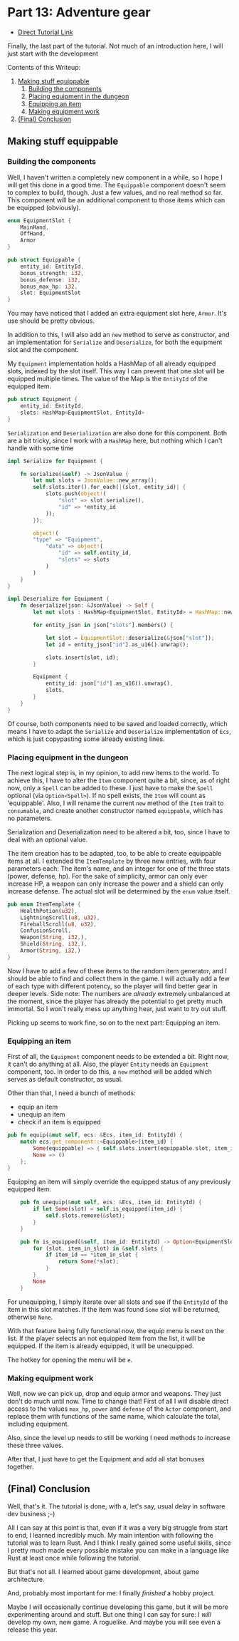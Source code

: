 # Part 13: Adventure gear

- [Direct Tutorial Link](http://rogueliketutorials.com/libtcod/13)


Finally, the last part of the tutorial. Not much of an introduction here, I will just start with the development

Contents of this Writeup:

1. [Making stuff equippable](#making-stuff-equippable)
    1. [Building the components](#building-the-components)
    2. [Placing equipment in the dungeon](#placing-equipment-in-the-dungeon)
    3. [Equipping an item](#equipping-an-item)
    4. [Making equipment work](#making-equipment-work)
2. [(Final) Conclusion](#final-conclusion)

## Making stuff equippable

### Building the components

Well, I haven't written a completely new component in a while, so I hope I will get this done in a good time. The 
`Equippable` component doesn't seem to complex to build, though. Just a few values, and no real method so far. This
component will be an additional component to those items which can be equipped (obviously).

```rust
enum EquipmentSlot {
    MainHand,
    OffHand,
    Armor
}

pub struct Equippable {
    entity_id: EntityId,
    bonus_strength: i32,
    bonus_defense: i32,
    bonus_max_hp: i32,
    slot: EquipmentSlot
}

```

You may have noticed that I added an extra equipment slot here, `Armor`. It's use should be pretty obvious.

In addition to this, I will also add an `new` method to serve as constructor, and an implementation for `Serialize` 
and `Deserialize`, for both the equipment slot and the component.

My `Equipment` implementation holds a HashMap of all already equipped slots, indexed by the slot itself. This way
I can prevent that one slot will be equipped multiple times. The value of the Map is the `EntityId` of the equipped
item.


```rust
pub struct Equipment {
    entity_id: EntityId,
    slots: HashMap<EquipmentSlot, EntityId>
}
```

`Serialization` and `Deserialization` are also done for this component. Both are a bit tricky, since I work with
a `HashMap` here, but nothing which I can't handle with some time

```rust
impl Serialize for Equipment {

    fn serialize(&self) -> JsonValue {
        let mut slots = JsonValue::new_array();
        self.slots.iter().for_each(|(slot, entity_id)| {
            slots.push(object!(
                "slot" => slot.serialize(),
                "id" => *entity_id
            ));
        });

        object!(
        "type" => "Equipment",
            "data" => object!(
                "id" => self.entity_id,
                "slots" => slots
            )
        )
    }
}

impl Deserialize for Equipment {
    fn deserialize(json: &JsonValue) -> Self {
        let mut slots : HashMap<EquipmentSlot, EntityId> = HashMap::new();

        for entity_json in json["slots"].members() {

            let slot = EquipmentSlot::deserialize(&json["slot"]);
            let id = entity_json["id"].as_u16().unwrap();

            slots.insert(slot, id);
        }

        Equipment {
            entity_id: json["id"].as_u16().unwrap(),
            slots, 
        }
    }
}
```

Of course, both components need to be saved and loaded correctly, which means I have to adapt the `Serialize` and
`Deserialize` implementation of `Ecs`, which is just copypasting some already existing lines.

### Placing equipment in the dungeon

The next logical step is, in my opinion, to add new items to the world. To achieve this, I have to alter the `Item` 
component quite a bit, since, as of right now, only a `Spell` can be added to these. I just have to make the `Spell`
optional (via `Option<Spell>`). If no spell exists, the `Item` will count as 'equippable'. Also, I will rename the current
`new` method of the `Item` trait to `consumable`, and create another constructor named `equippable`, which has no parameters. 

Serialization and Deserialization need to be altered a bit, too, since I have to deal with an optional value.

The item creation has to be adapted, too, to be able to create equippable items at all. I extended the `ItemTemplate` by
three new entries, with four parameters each: The item's name, and an integer for one of the three stats (power, defense, hp).
For the sake of simplicity, armor can only ever increase HP, a weapon can only increase the power and a shield can
only increase defense. The actual slot will be determined by the `enum` value itself.

```rust
pub enum ItemTemplate {
    HealthPotion(u32),
    LightningScroll(u8, u32),
    FireballScroll(u8, u32),
    ConfusionScroll,
    Weapon(String, i32,),
    Shield(String, i32,),
    Armor(String, i32,)
}
```

Now I have to add a few of these items to the random item generator, and I should be able to find and collect them in the
game. I will actually add a few of each type with different potency, so the player will find better gear in deeper levels.
Side note: The numbers are _already_ extremely unbalanced at the moment, since the player has already the potential to
get pretty much immortal. So I won't really mess up anything hear, just want to try out stuff.

Picking up seems to work fine, so on to the next part: Equipping an item.


### Equipping an item

First of all, the `Equipment` component needs to be extended a bit. Right now, it can't do anything at all. Also,
the player `Entity` needs an `Equipment` component, too. In order to do this, a `new` method will be added which serves
as default constructor, as usual.

Other than that, I need a bunch of methods:
- equip an item
- unequip an item
- check if an item is equipped

```rust
pub fn equip(&mut self, ecs: &Ecs, item_id: EntityId) {
    match ecs.get_component::<Equippable>(item_id) {
        Some(equippable) => { self.slots.insert(equippable.slot, item_id); },
        None => ()
    };
}
```

Equipping an item will simply override the equipped status of any previously equipped item.

```rust
    pub fn unequip(&mut self, ecs: &Ecs, item_id: EntityId) {
        if let Some(slot) = self.is_equipped(item_id) {
            self.slots.remove(&slot);
        }
    }

    pub fn is_equipped(&self, item_id: EntityId) -> Option<EquipmentSlot>{
        for (slot, item_in_slot) in &self.slots {
            if item_id == *item_in_slot {
                return Some(*slot);
            }
        }
        None
    }
```

For unequipping, I simply iterate over all slots and see if the `EntityId` of the item in this slot matches. If the item
was found `Some` slot will be returned, otherwise `None`.

With that feature being fully functional now, the equip menu is next on the list. If the player selects an not equipped
item from the list, it will be equipped. If the item is already equipped, it will be unequipped.

The hotkey for opening the menu will be `e`.

### Making equipment work

Well, now we can pick up, drop and equip armor and weapons. They just don't do much until now. Time to change that! 
First of all I will disable direct access to the values `max_hp`, `power` and `defense` of the `Actor` component, and
replace them with functions of the same name, which calculate the total, including equipment.

Also, since the level up needs to still be working I need methods to increase these three values.

After that, I just have to get the Equipment and add all stat bonuses together.

## (Final) Conclusion

Well, that's it. The tutorial is done, with a, let's say, usual delay in software dev business ;-)

All I can say at this point is that, even if it was a very big struggle from start to end, I learned incredibly much.
My main intention with following the tutorial was to learn Rust. And I think I really gained some useful skills, since
I pretty much made every possible mistake you can make in a language like Rust at least once while following the 
tutorial.

But that's not all. I learned about game development, about game architecture. 

And, probably most important for me: I finally _finished_ a hobby project.

Maybe I will occasionally continue developing this game, but it will be more experimenting around and stuff. But one
thing I can say for sure: I _will_ develop my own, new game. A roguelike. And maybe you will see even a release this
year.


